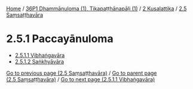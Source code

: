 
[Home](/) / [36P1 Dhammānuloma (1), Tikapaṭṭhānapāḷi (1)](../...md) / [2 Kusalattika](...md) / [2.5 Saṃsaṭṭhavāra](../36P1/2/2.5.md)

# 2.5.1 Paccayānuloma

* [2.5.1.1 Vibhaṅgavāra](2.5.1/2.5.1.1.md)
* [2.5.1.2 Saṅkhyāvāra](2.5.1/2.5.1.2.md)

[Go to previous page (2.5 Saṃsaṭṭhavāra)](../36P1/2/2.5.md) / [Go to parent page (2.5 Saṃsaṭṭhavāra)](../36P1/2/2.5.md) / [Go to next page (2.5.1.1 Vibhaṅgavāra)](2.5.1/2.5.1.1.md)


